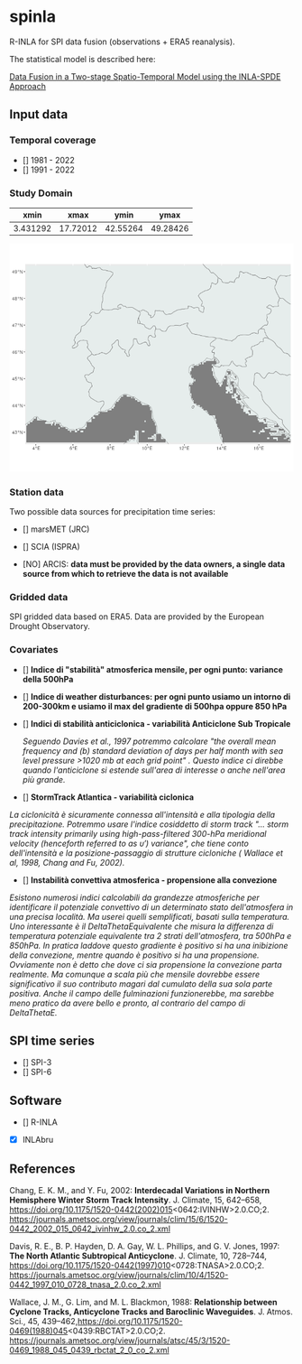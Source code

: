 # spinla

R-INLA for SPI data fusion (observations + ERA5 reanalysis). 

The statistical model is described here:

[Data Fusion in a Two-stage Spatio-Temporal Model using the INLA-SPDE Approach](https://arxiv.org/abs/2207.10027)

## Input data

### Temporal coverage

- [] 1981 - 2022
- [] 1991 - 2022

### Study Domain

| xmin | xmax | ymin | ymax |
|------|------|------|------|
| 3.431292 | 17.72012 | 42.55264 | 49.28426 |

![Study domain](./img/spinla_domain.png)


### Station data

Two possible data sources for precipitation time series:

- [] marsMET (JRC)

- [] SCIA (ISPRA)
  
- [NO] ARCIS: **data must be provided by the data owners, a single data source from which to retrieve the data is not available**

### Gridded data

SPI gridded data based on ERA5. Data are provided by the European Drought Observatory.  

### Covariates

- [] **Indice di "stabilità" atmosferica mensile, per ogni punto: variance della 500hPa**

- [] **Indice di weather disturbances: per ogni punto usiamo un intorno di 200-300km e usiamo il max del gradiente di 500hpa oppure 850 hPa**

- [] **Indici di stabilità anticiclonica - variabilità Anticiclone Sub Tropicale**

  *Seguendo Davies et al., 1997 potremmo calcolare "the overall mean frequency and (b) standard deviation of days per half month with sea level pressure >1020 mb at each grid point" . Questo indice ci direbbe quando l'anticiclone si estende sull'area di interesse o anche nell'area più grande.*

- [] **StormTrack Atlantica - variabilità ciclonica**
  
*La ciclonicità è sicuramente connessa all'intensità e alla tipologia della precipitazione. Potremmo usare l'indice cosiddetto di storm track "... storm track intensity primarily using high-pass-filtered 300-hPa meridional velocity (henceforth referred to as υ′) variance", che tiene conto dell'intensità e la posizione-passaggio di strutture cicloniche ( Wallace et al, 1998, Chang and Fu, 2002).*

- [] **Instabilità convettiva atmosferica - propensione alla convezione**
  
*Esistono numerosi indici calcolabili da grandezze atmosferiche per identificare il potenziale convettivo di un determinato stato dell'atmosfera in una precisa località. Ma userei quelli semplificati, basati sulla temperatura. Uno interessante è il DeltaThetaEquivalente che misura la differenza di temperatura potenziale equivalente tra 2 strati dell'atmosfera, tra 500hPa e 850hPa. In pratica laddove questo gradiente è positivo si ha una inibizione della convezione,  mentre quando è positivo si ha una propensione. Ovviamente non è detto che dove ci sia propensione la convezione parta realmente. Ma comunque a scala più che mensile dovrebbe essere significativo il suo contributo magari dal cumulato della sua sola parte positiva.  Anche il campo delle fulminazioni funzionerebbe, ma sarebbe meno pratico da avere bello e pronto, al contrario del campo di DeltaThetaE.*



## SPI time series

- [] SPI-3
- [] SPI-6

## Software

- [] R-INLA
- [X] INLAbru

## References

Chang, E. K. M., and Y. Fu, 2002: **Interdecadal Variations in Northern Hemisphere Winter Storm Track Intensity**. J. Climate, 15, 642–658, https://doi.org/10.1175/1520-0442(2002)015<0642:IVINHW>2.0.CO;2.
https://journals.ametsoc.org/view/journals/clim/15/6/1520-0442_2002_015_0642_ivinhw_2.0.co_2.xml 
 
Davis, R. E., B. P. Hayden, D. A. Gay, W. L. Phillips, and G. V. Jones, 1997: **The North Atlantic Subtropical Anticyclone**. J. Climate, 10, 728–744, https://doi.org/10.1175/1520-0442(1997)010<0728:TNASA>2.0.CO;2. 
https://journals.ametsoc.org/view/journals/clim/10/4/1520-0442_1997_010_0728_tnasa_2.0.co_2.xml 
 
Wallace, J. M., G. Lim, and M. L. Blackmon, 1988: **Relationship between Cyclone Tracks, Anticyclone Tracks and Baroclinic Waveguides**. J. Atmos. Sci., 45, 439–462,https://doi.org/10.1175/1520-0469(1988)045<0439:RBCTAT>2.0.CO;2. 
https://journals.ametsoc.org/view/journals/atsc/45/3/1520-0469_1988_045_0439_rbctat_2_0_co_2.xml




  


